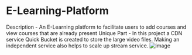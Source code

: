 # E-Learning-Platform

Description - An E-Learning platform to facilitate users to add courses and view courses that are already present
Unique Part - In this project a CDN service Quick Bucket is created to store the large video files. Making an independent service also helps to scale up stream service.
![image](https://github.com/kamran-hassan/E-Learning-Platform/assets/52744272/74583ad8-68b3-4c08-9ffb-572010b87a4d)

